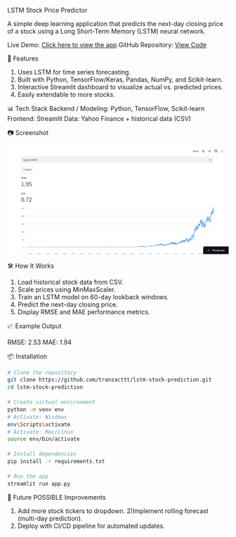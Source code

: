 LSTM Stock Price Predictor

A simple deep learning application that predicts the next-day closing price of a stock using a Long Short-Term Memory (LSTM) neural network.

Live Demo: [Click here to view the app](https://lstm-stock-prediction-gcbwnkqb3pjvsuu6rfjhgx.streamlit.app/)
GitHub Repository: [View Code](https://github.com/Transacttt)


🚀 Features

1) Uses LSTM for time series forecasting.
2) Built with Python, TensorFlow/Keras, Pandas, NumPy, and Scikit-learn.
3) Interactive Streamlit dashboard to visualize actual vs. predicted prices.
4) Easily extendable to more stocks.



📊 Tech Stack
Backend / Modeling: Python, TensorFlow, Scikit-learn
Frontend: Streamlit
Data: Yahoo Finance + historical data (CSV)



📷 Screenshot

![App Screenshot](assets/app_screenshot.png)



 🛠 How It Works

1. Load historical stock data from CSV.
2. Scale prices using MinMaxScaler.
3. Train an LSTM model on 60-day lookback windows.
4. Predict the next-day closing price.
5. Display RMSE and MAE performance metrics.



 📈 Example Output

RMSE: 2.53
MAE: 1.94


📦 Installation

```bash
# Clone the repository
git clone https://github.com/transacttt/lstm-stock-prediction.git
cd lstm-stock-prediction

# Create virtual environment
python -m venv env
# Activate: Windows
env\Scripts\activate
# Activate: Mac/Linux
source env/bin/activate

# Install dependencies
pip install -r requirements.txt

# Run the app
streamlit run app.py
```



📌 Future POSSIBLE Improvements 

1) Add more stock tickers to dropdown.
2)Implement rolling forecast (multi-day prediction).
3) Deploy with CI/CD pipeline for automated updates.









